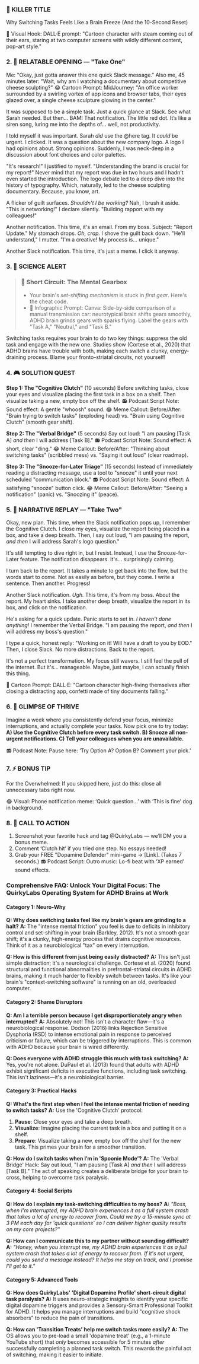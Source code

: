 <script type="application/ld+json">
{
  "@context": "https://schema.org",
  "@type": "BlogPosting",
  "headline": "ADHD & Task Paralysis: Executive Dysfunction Loop Sabotaging Your Productivity (Debug It)",
  "description": "Does switching tasks feel like your brain's gears are grinding? Faraone et al., 2021 proves executive dysfunction blocks action. Neuro-Action Checklist.",
  "image": "https://quirkylabs.com/og/adhd-task-paralysis-debug.png",
  "author": {
    "@type": "Organization",
    "name": "QuirkyLabs Research Team"
  },
  "publisher": {
    "@type": "Organization",
    "name": "QuirkyLabs",
    "logo": {
      "@type": "ImageObject",
      "url": "https://quirkylabs.com/logo.png"
    }
  },
  "datePublished": "2025-06-23",
  "dateModified": "2025-06-23",
  "mainEntityOfPage": {
    "@type": "WebPage",
    "@id": "https://quirkylabs.com/adhd-task-paralysis-focus.why-is-switching-tasks-so-mentally-painful"
  },
   "keywords": "why do ADHDers struggle with tasks, how to switch tasks with ADHD, ADHD focus apps, ADHD dopamine digital traps, ADHD digital distraction, task paralysis ADHD"
}
</script>

<script type="application/ld+json">
{
  "@context": "https://schema.org",
  "@type": "FAQPage",
  "mainEntity": [
    {
      "@type": "Question",
      "name": "Why does switching tasks feel like my brain's gears are grinding to a halt?",
      "acceptedAnswer": {
        "@type": "Answer",
        "text": "The \"intense mental friction\" you feel is due to deficits in inhibitory control and set-shifting in your brain (Barkley, 2012). It's not a smooth gear shift; it's a clunky, high-energy process that drains cognitive resources. Think of it as a neurobiological \"tax\" on every interruption."
      }
    },
    {
      "@type": "Question",
      "name": "How is this different from just being easily distracted?",
      "acceptedAnswer": {
        "@type": "Answer",
        "text": "This isn't just simple distraction; it's a neurological challenge. Cortese et al. (2020) found structural and functional abnormalities in prefrontal-striatal circuits in ADHD brains, making it much harder to flexibly switch between tasks. It's like your brain's \"context-switching software\" is running on an old, overloaded computer."
      }
    },
    {
      "@type": "Question",
      "name": "Am I a terrible person because I get disproportionately angry when interrupted?",
      "acceptedAnswer": {
        "@type": "Answer",
        "text": "Absolutely not! This isn't a character flaw—it's a neurobiological response. Dodson (2016) links Rejection Sensitive Dysphoria (RSD) to intense emotional pain in response to perceived criticism or failure, which can be triggered by interruptions. This is common with ADHD because your brain is wired differently."
      }
    },
    {
      "@type": "Question",
      "name": "Does everyone with ADHD struggle this much with task switching?",
      "acceptedAnswer": {
        "@type": "Answer",
        "text": "Yes, you're not alone. DuPaul et al. (2013) found that adults with ADHD exhibit significant deficits in executive functions, including task switching. This isn't laziness—it's a neurobiological barrier."
      }
    },
    {
      "@type": "Question",
      "name": "What's the first step when I feel the intense mental friction of needing to switch tasks?",
      "acceptedAnswer": {
        "@type": "Answer",
        "text": "Use the 'Cognitive Clutch' protocol:\n1. **Pause**: Close your eyes and take a deep breath.\n2. **Visualize**: Imagine placing the current task in a box and putting it on a shelf.\n3. **Prepare**: Visualize taking a new, empty box off the shelf for the new task. This primes your brain for a smoother transition."
      }
    },
    {
      "@type": "Question",
      "name": "How do I switch tasks when I’m in 'Spoonie Mode'?",
      "acceptedAnswer": {
        "@type": "Answer",
        "text": "The 'Verbal Bridge' Hack: Say out loud, \"I am pausing [Task A] *and then* I will address [Task B].\" The act of speaking creates a deliberate bridge for your brain to cross, helping to overcome task paralysis."
      }
    },
    {
      "@type": "Question",
      "name": "How do I explain my task-switching difficulties to my boss?",
      "acceptedAnswer": {
        "@type": "Answer",
        "text": "*\"Boss, when I'm interrupted, my ADHD brain experiences it as a full system crash that takes a lot of energy to recover from. Could we try a 15-minute sync at 3 PM each day for 'quick questions' so I can deliver higher quality results on my core projects?\"*"
      }
    },
    {
      "@type": "Question",
      "name": "How can I communicate this to my partner without sounding difficult?",
      "acceptedAnswer": {
        "@type": "Answer",
        "text": "*\"Honey, when you interrupt me, my ADHD brain experiences it as a full system crash that takes a lot of energy to recover from. If it's not urgent, could you send a message instead? It helps me stay on track, and I promise I'll get to it.\"*"
      }
    },
    {
      "@type": "Question",
      "name": "How does QuirkyLabs' 'Digital Dopamine Profile' short-circuit digital task paralysis?",
      "acceptedAnswer": {
        "@type": "Answer",
        "text": "It uses neuro-strategic insights to identify your specific digital dopamine triggers and provides a Sensory-Smart Professional Toolkit for ADHD. It helps you manage interruptions and build \"cognitive shock absorbers\" to reduce the pain of transitions."
      }
    },
    {
      "@type": "Question",
      "name": "How can 'Transition Treats' help me switch tasks more easily?",
      "acceptedAnswer": {
        "@type": "Answer",
        "text": "The OS allows you to pre-load a small 'dopamine treat' (e.g., a 1-minute YouTube short) that *only* becomes accessible for 5 minutes *after* successfully completing a planned task switch. This rewards the painful act of switching, making it easier to initiate."
      }
    }
  ]
}
</script>

### **🎯 KILLER TITLE**
Why Switching Tasks Feels Like a Brain Freeze (And the 10-Second Reset)

🎨 Visual Hook: DALL·E prompt: "Cartoon character with steam coming out of their ears, staring at two computer screens with wildly different content, pop-art style."

### **2. 📖 RELATABLE OPENING — "Take One"**

Me: "Okay, just gotta answer this one quick Slack message."
Also me, 45 minutes later: "Wait, why am I watching a documentary about competitive cheese sculpting?"
😂 Cartoon Prompt: MidJourney: "An office worker surrounded by a swirling vortex of app icons and browser tabs, their eyes glazed over, a single cheese sculpture glowing in the center."

It was supposed to be a simple task. Just a quick glance at Slack. See what Sarah needed. But then… BAM! That notification. The little red dot. It’s like a siren song, luring me into the depths of… well, not productivity.

I told myself it was important. Sarah *did* use the @here tag. It *could* be urgent. I clicked. It was a question about the new company logo. A logo I had opinions about. Strong opinions. Suddenly, I was neck-deep in a discussion about font choices and color palettes.

"It's research!" I justified to myself. "Understanding the brand is crucial for my report!" Never mind that my report was due in two hours and I hadn't even started the introduction. The logo debate led to a deep dive into the history of typography. Which, naturally, led to the cheese sculpting documentary. Because, you know, art.

A flicker of guilt surfaces. *Shouldn't I be working?* Nah, I brush it aside. "This is networking!" I declare silently. "Building rapport with my colleagues!"

Another notification. This time, it's an email. From my boss. Subject: "Report Update." My stomach drops. *Oh, crap.* I shove the guilt back down. "He'll understand," I mutter. "I'm a creative! My process is… unique."

Another Slack notification. This time, it's just a meme. I click it anyway.

### **3. 🔬 SCIENCE ALERT**

> ### 🧠 Short Circuit: The Mental Gearbox
> - Your brain's *set-shifting mechanism* is stuck in *first gear*. Here's the cheat code.
> - 🎨 Infographic Prompt: Canva: Side-by-side comparison of a manual transmission car: neurotypical brain shifts gears smoothly, ADHD brain grinds gears with sparks flying. Label the gears with "Task A," "Neutral," and "Task B."

Switching tasks requires your brain to do two key things: suppress the old task and engage with the new one. Studies show (Cortese et al., 2020) that ADHD brains have trouble with both, making each switch a clunky, energy-draining process. Blame your fronto-striatal circuits, not yourself!

### **4. 🎮 SOLUTION QUEST**

**Step 1: The "Cognitive Clutch"** (10 seconds)
Before switching tasks, close your eyes and visualize placing the first task in a box on a shelf. Then visualize taking a new, empty box off the shelf.
📻 Podcast Script Note: Sound effect: A gentle "whoosh" sound.
😂 Meme Callout: Before/After: "Brain trying to switch tasks" (exploding head) vs. "Brain using Cognitive Clutch" (smooth gear shift).

**Step 2: The "Verbal Bridge"** (5 seconds)
Say out loud: "I am pausing [Task A] *and then* I will address [Task B]."
📻 Podcast Script Note: Sound effect: A short, clear "ding."
😂 Meme Callout: Before/After: "Thinking about switching tasks" (scribbled mess) vs. "Saying it out loud" (clear roadmap).

**Step 3: The "Snooze-for-Later Triage"** (15 seconds)
Instead of immediately reading a distracting message, use a tool to "snooze" it until your next scheduled "communication block."
📻 Podcast Script Note: Sound effect: A satisfying "snooze" button click.
😂 Meme Callout: Before/After: "Seeing a notification" (panic) vs. "Snoozing it" (peace).

### **5. 🔄 NARRATIVE REPLAY — "Take Two"**

Okay, new plan. This time, when the Slack notification pops up, I remember the Cognitive Clutch. I close my eyes, visualize the report being placed in a box, and take a deep breath. Then, I say out loud, "I am pausing the report, *and then* I will address Sarah's logo question."

It's still tempting to dive right in, but I resist. Instead, I use the Snooze-for-Later feature. The notification disappears. It's… surprisingly calming.

I turn back to the report. It takes a minute to get back into the flow, but the words start to come. Not as easily as before, but they come. I write a sentence. Then another. Progress!

Another Slack notification. *Ugh.* This time, it's from my boss. About the report. My heart sinks. I take another deep breath, visualize the report in its box, and click on the notification.

He's asking for a quick update. Panic starts to set in. *I haven't done anything!* I remember the Verbal Bridge. "I am pausing the report, *and then* I will address my boss's question."

I type a quick, honest reply: "Working on it! Will have a draft to you by EOD." Then, I close Slack. No more distractions. Back to the report.

It's not a perfect transformation. My focus still wavers. I still feel the pull of the internet. But it's… manageable. Maybe, just maybe, I can actually finish this thing.

🎨 Cartoon Prompt: DALL·E: "Cartoon character high-fiving themselves after closing a distracting app, confetti made of tiny documents falling."

### **6. 🌟 GLIMPSE OF THRIVE**

Imagine a week where you consistently defend your focus, minimize interruptions, and actually complete your tasks. Now pick one to try today: **A) Use the Cognitive Clutch before every task switch. B) Snooze all non-urgent notifications. C) Tell your colleagues when you are unavailable.**

📻 Podcast Note: Pause here: ‘Try Option A? Option B? Comment your pick.’

### **7. ⚡ BONUS TIP**

For the Overwhelmed: If you skipped here, just do this: close all unnecessary tabs right now.

😂 Visual: Phone notification meme: ‘Quick question…’ with ‘This is fine’ dog in background.

### **8. 📢 CALL TO ACTION**

1. Screenshot your favorite hack and tag @QuirkyLabs — we’ll DM you a bonus meme.
2. Comment ‘Clutch hit’ if you tried one step. No essays needed!
3. Grab your FREE "Dopamine Defender" mini-game → [Link]. (Takes 7 seconds.)
📻 Podcast Script: Outro music: Lo-fi beat with ‘XP earned’ sound effects.

### **Comprehensive FAQ: Unlock Your Digital Focus: The QuirkyLabs Operating System for ADHD Brains at Work**

#### **Category 1: Neuro-Why**
**Q: Why does switching tasks feel like my brain's gears are grinding to a halt?**
**A:** The "intense mental friction" you feel is due to deficits in inhibitory control and set-shifting in your brain (Barkley, 2012). It's not a smooth gear shift; it's a clunky, high-energy process that drains cognitive resources. Think of it as a neurobiological "tax" on every interruption.

**Q: How is this different from just being easily distracted?**
**A:** This isn't just simple distraction; it's a neurological challenge. Cortese et al. (2020) found structural and functional abnormalities in prefrontal-striatal circuits in ADHD brains, making it much harder to flexibly switch between tasks. It's like your brain's "context-switching software" is running on an old, overloaded computer.

#### **Category 2: Shame Disruptors**
**Q: Am I a terrible person because I get disproportionately angry when interrupted?**
**A:** Absolutely not! This isn't a character flaw—it's a neurobiological response. Dodson (2016) links Rejection Sensitive Dysphoria (RSD) to intense emotional pain in response to perceived criticism or failure, which can be triggered by interruptions. This is common with ADHD because your brain is wired differently.

**Q: Does everyone with ADHD struggle this much with task switching?**
**A:** Yes, you're not alone. DuPaul et al. (2013) found that adults with ADHD exhibit significant deficits in executive functions, including task switching. This isn't laziness—it's a neurobiological barrier.

#### **Category 3: Practical Hacks**
**Q: What's the first step when I feel the intense mental friction of needing to switch tasks?**
**A:** Use the 'Cognitive Clutch' protocol:
1. **Pause**: Close your eyes and take a deep breath.
2. **Visualize**: Imagine placing the current task in a box and putting it on a shelf.
3. **Prepare**: Visualize taking a new, empty box off the shelf for the new task. This primes your brain for a smoother transition.

**Q: How do I switch tasks when I’m in 'Spoonie Mode'?**
**A:** The 'Verbal Bridge' Hack: Say out loud, "I am pausing [Task A] *and then* I will address [Task B]." The act of speaking creates a deliberate bridge for your brain to cross, helping to overcome task paralysis.

#### **Category 4: Social Scripts**
**Q: How do I explain my task-switching difficulties to my boss?**
**A:** *"Boss, when I'm interrupted, my ADHD brain experiences it as a full system crash that takes a lot of energy to recover from. Could we try a 15-minute sync at 3 PM each day for 'quick questions' so I can deliver higher quality results on my core projects?"*

**Q: How can I communicate this to my partner without sounding difficult?**
**A:** *"Honey, when you interrupt me, my ADHD brain experiences it as a full system crash that takes a lot of energy to recover from. If it's not urgent, could you send a message instead? It helps me stay on track, and I promise I'll get to it."*

#### **Category 5: Advanced Tools**
**Q: How does QuirkyLabs' 'Digital Dopamine Profile' short-circuit digital task paralysis?**
**A:** It uses neuro-strategic insights to identify your specific digital dopamine triggers and provides a Sensory-Smart Professional Toolkit for ADHD. It helps you manage interruptions and build "cognitive shock absorbers" to reduce the pain of transitions.

**Q: How can 'Transition Treats' help me switch tasks more easily?**
**A:** The OS allows you to pre-load a small 'dopamine treat' (e.g., a 1-minute YouTube short) that *only* becomes accessible for 5 minutes *after* successfully completing a planned task switch. This rewards the painful act of switching, making it easier to initiate.
